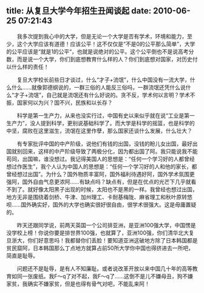 title: 从复旦大学今年招生丑闻谈起
date: 2010-06-25 07:21:43
---

　　我多次提到我心中的大学，但是无论一个大学是否有学术，环境和能力，至少，这个大学应该有道德！应该公平！这不仅仅是“不是0的公平那么简单”，大学的公平应该是“就是1的公平“，也就是说绝对的公平。这个公平倒也不是说高考分数，而是说一个大学，你们到底想教育什么样的人？你们到底想对国家，对历史付以什么样的责任！

　　复旦大学校长前些日才谈过，什么“才子+流氓”，什么中国没有一流大学，什么什么……就像郭德纲说的，一群三俗的人能反三俗吗，一群流氓还凭什么说什么“才子+流氓”，自己就是流氓还有什么好说的。贪不反，学术何以言明？学术不振，国家何以为兴？国不兴，民族和以长存？

　　科学是第一生产力，从来也没实行过，中国有史以来似乎就在说“工业是第一生产力”，没人提到科学，更别说基础科学了。而大学是科学的摇篮，也是科学的中坚，腐败在这里滋生，流氓在这里作孽，那么国家还谈什么发展，什么壮大？

　　有专家批评中国的中产阶级，说他们有钱的出国，没钱的盼儿女出国，最好出国就别回来，这样的中产阶级导致了两极分化，因为都出国了阿。我只能说我不能苟同，出国嘛，谁没想过。我记得美国人的思想是：“任何一个学习好的人都曾经想过作医生”，我个人认为中国人的思想是：“任何一个学习好的人和他的家长，都曾经想过出国”。为什么？国外物质丰富阿，国外福利待遇好阿，国外学术氛围更强阿，国外自由气息更浓阿……有缺点吗？缺点有，但是在优点的光芒下几乎就看不到了。就好像太阳黑子出现的时候，太阳也不是黑的一样。我曾经也想过出国，地方无非是围绕着剑桥、牛津、加州理工、卡耐基梅陇、麻省理工和秋叶原转悠呗……国外确实好，国外的大学也确实很好很自由，很学术很强大。这是毋庸置疑的。

　　昨天还跟同学说，前两天英国一个公司排亚洲，是亚洲100强大学，中国愣是没学校上榜！你说你要是排世界100强，也就算了，亚洲100强，你们清华北大复旦浙大，你们好意思吗！我都替你们丢脸！要知道亚洲这破地方除了日本韩国都是贫民窟阿，日本韩国那么丁点地方就算占前50所大学你中国也得挤进去一所吧，简直是耻辱。

　　问题还不是耻辱，是有人不知廉耻。或者说改革开放以来中国几十年的高等教育如同一张废纸。我F～q了对不起，我F～q了……这倒不是儿不嫌母丑，狗不嫌家贫，我确实不嫌家贫，但是也得有骨气对吧，不能乱来阿！